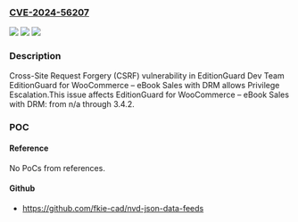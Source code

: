 ### [CVE-2024-56207](https://cve.mitre.org/cgi-bin/cvename.cgi?name=CVE-2024-56207)
![](https://img.shields.io/static/v1?label=Product&message=EditionGuard%20for%20WooCommerce%20%E2%80%93%20eBook%20Sales%20with%20DRM&color=blue)
![](https://img.shields.io/static/v1?label=Version&message=n%2Fa%3C%3D%203.4.2%20&color=brighgreen)
![](https://img.shields.io/static/v1?label=Vulnerability&message=CWE-352%20Cross-Site%20Request%20Forgery%20(CSRF)&color=brighgreen)

### Description

Cross-Site Request Forgery (CSRF) vulnerability in EditionGuard Dev Team EditionGuard for WooCommerce – eBook Sales with DRM allows Privilege Escalation.This issue affects EditionGuard for WooCommerce – eBook Sales with DRM: from n/a through 3.4.2.

### POC

#### Reference
No PoCs from references.

#### Github
- https://github.com/fkie-cad/nvd-json-data-feeds

